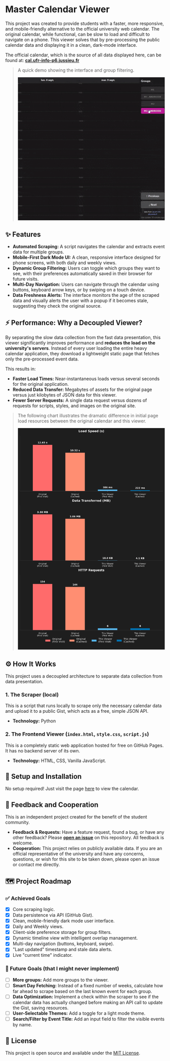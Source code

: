 # Master Calendar Viewer

This project was created to provide students with a faster, more responsive, and mobile-friendly alternative to the official university web calendar. The original calendar, while functional, can be slow to load and difficult to navigate on a phone. This viewer solves that by pre-processing the public calendar data and displaying it in a clean, dark-mode interface.

The official calendar, which is the source of all data displayed here, can be found at: **[cal.ufr-info-p6.jussieu.fr](https://cal.ufr-info-p6.jussieu.fr/master/)**

> A quick demo showing the interface and group filtering.
>
> ![Demo GIF](calendar-demo.gif)

## ✨ Features

*   **Automated Scraping:** A script navigates the calendar and extracts event data for multiple groups.
*   **Mobile-First Dark Mode UI:** A clean, responsive interface designed for phone screens, with both daily and weekly views.
*   **Dynamic Group Filtering:** Users can toggle which groups they want to see, with their preferences automatically saved in their browser for future visits.
*   **Multi-Day Navigation:** Users can navigate through the calendar using buttons, keyboard arrow keys, or by swiping on a touch device.
*   **Data Freshness Alerts:** The interface monitors the age of the scraped data and visually alerts the user with a popup if it becomes stale, suggesting they check the original source.

## ⚡ Performance: Why a Decoupled Viewer?

By separating the slow data collection from the fast data presentation, this viewer significantly improves performance and **reduces the load on the university's servers**. Instead of every user loading the entire heavy calendar application, they download a lightweight static page that fetches only the pre-processed event data.

This results in:
*   **Faster Load Times:** Near-instantaneous loads versus several seconds for the original application.
*   **Reduced Data Transfer:** Megabytes of assets for the original page versus just kilobytes of JSON data for this viewer.
*   **Fewer Server Requests:** A single data request versus dozens of requests for scripts, styles, and images on the original site.

> The following chart illustrates the dramatic difference in initial page load resources between the original calendar and this viewer.
>
> ![Performance Comparison Chart](performance-comparison.png)

## ⚙️ How It Works

This project uses a decoupled architecture to separate data collection from data presentation.

### 1. The Scraper (local)
This is a script that runs locally to scrape only the necessary calendar data and upload it to a public Gist, which acts as a free, simple JSON API.
*   **Technology:** Python

### 2. The Frontend Viewer (`index.html`, `style.css`, `script.js`)

This is a completely static web application hosted for free on GitHub Pages. It has no backend server of its own.
*   **Technology:** HTML, CSS, Vanilla JavaScript.

## 🚀 Setup and Installation

No setup required! Just visit the page [here](https://thomas-marchand.github.io/master-calendar-viewer) to view the calendar.

## 📝 Feedback and Cooperation

This is an independent project created for the benefit of the student community.

*   **Feedback & Requests:** Have a feature request, found a bug, or have any other feedback? Please **[open an issue](https://github.com/username/master-calendar-viewer/issues)** on this repository. All feedback is welcome.
*   **Cooperation:** This project relies on publicly available data. If you are an official representative of the university and have any concerns, questions, or wish for this site to be taken down, please open an issue or contact me directly.

## 🗺️ Project Roadmap

### ✅ Achieved Goals
- [x] Core scraping logic.
- [x] Data persistence via API (GitHub Gist).
- [x] Clean, mobile-friendly dark mode user interface.
- [x] Daily and Weekly views.
- [x] Client-side preference storage for group filters.
- [x] Dynamic timeline view with intelligent overlap management.
- [x] Multi-day navigation (buttons, keyboard, swipe).
- [x] "Last updated" timestamp and stale data alerts.
- [x] Live "current time" indicator.

### 🚧 Future Goals (that I might never implement)
- [ ] **More groups:** Add more groups to the viewer.
- [ ] **Smart Day Fetching:** Instead of a fixed number of weeks, calculate how far ahead to scrape based on the last known event for each group.
- [ ] **Data Optimization:** Implement a check within the scraper to see if the calendar data has actually changed before making an API call to update the Gist, saving resources.
- [ ] **User-Selectable Themes:** Add a toggle for a light mode theme.
- [ ] **Search/Filter by Event Title:** Add an input field to filter the visible events by name.

## 📄 License
This project is open source and available under the [MIT License](LICENSE).